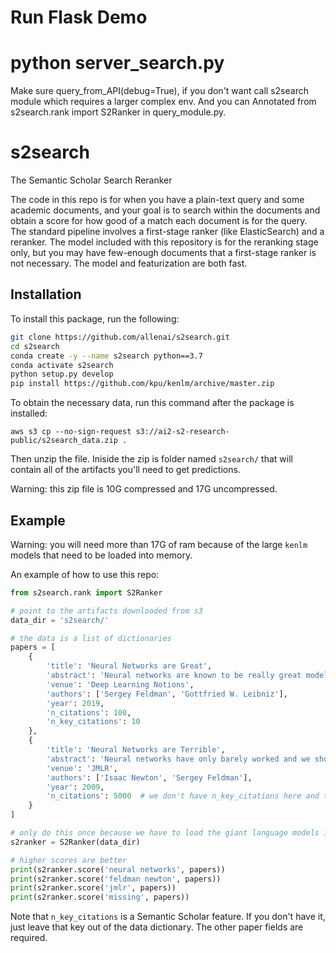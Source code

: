 # Run Flask Demo
# python server_search.py

Make sure query_from_API(debug=True), if you don't want call s2search module which requires a larger complex env. 
And you can Annotated from s2search.rank import S2Ranker in query_module.py.





# s2search
The Semantic Scholar Search Reranker

The code in this repo is for when you have a plain-text query and some academic documents, 
and your goal is to search within the documents and obtain a score for how 
good of a match each document is for the query. The standard pipeline involves a first-stage ranker (like ElasticSearch) and a reranker. 
The model included with this repository is for the reranking stage only, but you may have few-enough documents 
that a first-stage ranker is not necessary. The model and featurization are both fast.

## Installation
To install this package, run the following:

```bash
git clone https://github.com/allenai/s2search.git
cd s2search
conda create -y --name s2search python==3.7
conda activate s2search
python setup.py develop
pip install https://github.com/kpu/kenlm/archive/master.zip
```

To obtain the necessary data, run this command after the package is installed:

`aws s3 cp --no-sign-request s3://ai2-s2-research-public/s2search_data.zip .`

Then unzip the file. Iniside the zip is folder named `s2search/` that will contain all of the artifacts you'll need to get predictions.

Warning: this zip file is 10G compressed and 17G uncompressed.

## Example
Warning: you will need more than 17G of ram because of the large `kenlm` models that need to be loaded into memory.

An example of how to use this repo:

```python
from s2search.rank import S2Ranker

# point to the artifacts downloaded from s3
data_dir = 's2search/'

# the data is a list of dictionaries
papers = [
    {
        'title': 'Neural Networks are Great',
        'abstract': 'Neural networks are known to be really great models. You should use them.',
        'venue': 'Deep Learning Notions',
        'authors': ['Sergey Feldman', 'Gottfried W. Leibniz'],
        'year': 2019,
        'n_citations': 100,
        'n_key_citations': 10
    },
    {
        'title': 'Neural Networks are Terrible',
        'abstract': 'Neural networks have only barely worked and we should stop working on them.',
        'venue': 'JMLR',
        'authors': ['Isaac Newton', 'Sergey Feldman'],
        'year': 2009,
        'n_citations': 5000  # we don't have n_key_citations here and that's OK
    }
]

# only do this once because we have to load the giant language models into memory
s2ranker = S2Ranker(data_dir)

# higher scores are better
print(s2ranker.score('neural networks', papers))
print(s2ranker.score('feldman newton', papers))
print(s2ranker.score('jmlr', papers))
print(s2ranker.score('missing', papers))
```

Note that `n_key_citations` is a Semantic Scholar feature. If you don't have it, just leave that key out of the data dictionary. The other paper fields are required.
